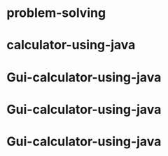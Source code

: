 # problem-solving
# calculator-using-java
# Gui-calculator-using-java
# Gui-calculator-using-java
# Gui-calculator-using-java
